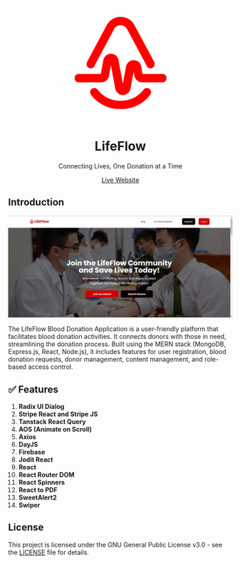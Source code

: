 <div align="center">

![](./public/favicon.svg)

# LifeFlow

Connecting Lives, One Donation at a Time

[Live Website](https://lifeflowclient.web.app)

</div>

## Introduction

![](./public//preview.jpg)

The LifeFlow Blood Donation Application is a user-friendly platform that facilitates blood donation activities. It connects donors with those in need, streamlining the donation process. Built using the MERN stack (MongoDB, Express.js, React, Node.js), it includes features for user registration, blood donation requests, donor management, content management, and role-based access control.

## ✅ Features

1. **Radix UI Dialog**
2. **Stripe React and Stripe JS**
3. **Tanstack React Query**
4. **AOS (Animate on Scroll)**
5. **Axios**
6. **DayJS**
7. **Firebase**
8. **Jodit React**
9. **React**
10. **React Router DOM**
11. **React Spinners**
12. **React to PDF**
13. **SweetAlert2**
14. **Swiper**


## License

This project is licensed under the GNU General Public License v3.0 - see the [LICENSE](./LICENSE) file for details.